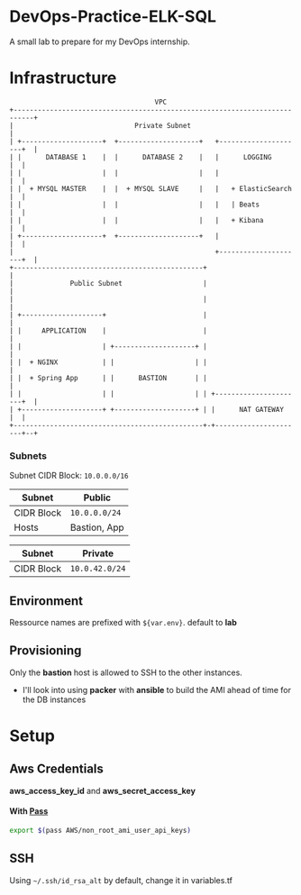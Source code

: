 # DevOps-Practice-ELK-SQL
A small lab to prepare for my DevOps internship.

# Infrastructure
```
                                    VPC
+---------------------------------------------------------------------------+
|                              Private Subnet                               |
| +--------------------+  +--------------------+   +---------------------+  |
| |      DATABASE 1    |  |      DATABASE 2    |   |      LOGGING        |  |
| |                    |  |                    |   |                     |  |
| |  + MYSQL MASTER    |  |  + MYSQL SLAVE     |   |   + ElasticSearch   |  |
| |                    |  |                    |   |   | Beats           |  |
| |                    |  |                    |   |   + Kibana          |  |
| +--------------------+  +--------------------+   |                     |  |
|                                                  +---------------------+  |
+-----------------------------------------------+                           |
|              Public Subnet                    |                           |
|                                               |                           |
| +--------------------+                        |                           |
| |     APPLICATION    |                        |                           |
| |                    | +--------------------+ |                           |
| |  + NGINX           | |                    | |                           |
| |  + Spring App      | |      BASTION       | |                           |
| |                    | |                    | | +----------------------+  |
| +--------------------+ +--------------------+ | |      NAT GATEWAY     |  |
+-----------------------------------------------+-+----------------------+--+
```

### Subnets
Subnet CIDR Block: `10.0.0.0/16`

| Subnet     | Public        |
|------------|---------------|
| CIDR Block | `10.0.0.0/24` |
| Hosts      | Bastion, App  |

| Subnet     | Private        |
|------------|----------------|
| CIDR Block | `10.0.42.0/24` |

## Environment
Ressource names are prefixed with `${var.env}`. default to __lab__

## Provisioning
Only the __bastion__ host is allowed to SSH to the other instances.

- I'll look into using __packer__ with __ansible__ to build the AMI ahead of time for the DB instances

# Setup

## Aws Credentials
__aws_access_key_id__ and __aws_secret_access_key__
#### With [Pass](https://www.passwordstore.org/)
```bash
export $(pass AWS/non_root_ami_user_api_keys)
```

## SSH
Using `~/.ssh/id_rsa_alt` by default, change it in variables.tf
